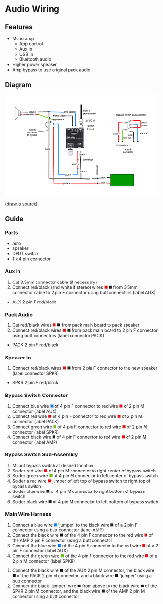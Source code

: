 # Audio Wiring

## Features

- Mono amp
  - App control
  - Aux in
  - USB in
  - Bluetooth audio
- Higher power speaker
- Amp bypass to use original pack audio

## Diagram

![Amp Audio](Amp%20Audio.png)

([draw.io source](Amp%20Audio.drawio))

## Guide

### Parts

- amp
- speaker
- DPDT switch
- 1 x 4 pin connector


<!--
### Wire List

- AUX 2 pin F
  - red - aux in connector
  - black - aux in connector
- AUX 2 pin M
  - red - bypass connector
  - black - pack audio ground
- PACK 2 pin F
  - red - pack audio
  - black - pack audio
- PACK 2 pin M
  - red - bypass connector
  - black - pack audio ground
- SPKR 2 pin F
  - red - speaker in
  - black - speaker in
- SPKR 2 pin M
  - red/red - bypass connector
  - black - pack audio ground
- AMP 2 pin F
  - red
  - black
- AMP 2 pin M
  - red
  - black
- 4 pin F
- 4 pin M
-->

### Aux In

1. Cut 3.5mm connector cable (if necessary)
2. Connect red/black (and white if stereo) wires ![wire](../images/red-wire.png) ![wire](../images/black-wire.png) from
   3.5mm connector cable to 2 pin F connector using butt connectors (label AUX)
   
- AUX 2 pin F red/black

### Pack Audio

1. Cut red/black wires ![wire](../images/red-wire.png) ![wire](../images/black-wire.png) from pack main board to pack speaker
2. Connect red/black wires ![wire](../images/red-wire.png) ![wire](../images/black-wire.png) 
   from pack main board to 2 pin F connector using butt connectors (label connector PACK)
   
- PACK 2 pin F red/black

### Speaker In

1. Connect red/black wires ![wire](../images/red-wire.png) ![wire](../images/black-wire.png) 
   from 2 pin F connector to the new speaker (label connector SPKR)
   
- SPKR 2 pin F red/black

### Bypass Switch Connector

1. Connect blue wire ![wire](../images/blue-wire.png) of 4 pin F connector to red wire ![wire](../images/red-wire.png) of
   2 pin M connector (label AUX)
2. Connect red wire ![wire](../images/red-wire.png) of 4 pin F connector to red wire ![wire](../images/red-wire.png) of
   2 pin M connector (label PACK)
3. Connect green wire ![wire](../images/green-wire.png) of 4 pin F connector to red wire 
   ![wire](../images/red-wire.png) of 2 pin M connector (label SPKR)
4. Connect black wire ![wire](../images/black-wire.png) of 4 pin F connector to red wire
   ![wire](../images/red-wire.png) of 2 pin M connector (label AMP)
   
<!--
- 4 pin F blue/red/green/black
- AUX 2 pin M red
- PACK 2 pin M red
- SPKR 2 pin M red
- AMP 2 pin M red
-->

### Bypass Switch Sub-Assembly

1. Mount bypass switch at desired location
2. Solder red wire ![wire](../images/red-wire.png) of 4 pin M connector to right center of bypass switch
3. Solder green wire ![wire](../images/green-wire.png) of 4 pin M connector to left center of bypass switch
4. Solder a red wire ![wire](../images/red-wire.png) jumper of left top of bypass switch to 
   right top of bypass switch
5. Solder blue wire ![wire](../images/black-wire.png) of 4 pin M connector to right bottom of bypass switch
6. Solder black wire ![wire](../images/black-wire.png) of 4 pin M connector to left bottom of bypass switch

<!--
- 4 pin M red/green/blue/black
-->

### Main Wire Harness

1. Connect a blue wire ![wire](../images/blue-wire.png) 'jumper' to the black wire ![wire](../images/black-wire.png) of a
   2 pin F connector using a butt connector (label AMP)
2. Connect the black wire ![wire](../images/black-wire.png) of the 4 pin F connector 
   to the red wire ![wire](../images/red-wire.png) of the AMP 2 pin F connector using a butt connector
3. Connect the blue wire ![wire](../images/blue-wire.png) of the 4 pin F connector to the red wire
   ![wire](../images/red-wire.png) of a 2 pin F connector (label AUX)
4. Connect the green wire ![wire](../images/green-wire.png) of the 4 pin F connector to the
   red wire ![wire](../images/red-wire.png) of a 2 pin M connector (label SPKR)

<!--
- AMP 2 pin F red/black
- SPKR 2 pin M red
-->

1. Connect the black wire ![wire](../images/black-wire.png) of the AUX 2 pin M connector,
   the black wire ![wire](../images/black-wire.png) of the PACK 2 pin M connector, and
   a black wire ![wire](../images/black-wire.png) 'jumper' using a butt connector
2. Connect the black 'jumper' wire ![wire](../images/black-wire.png) from above to the
   black wire ![wire](../images/black-wire.png) of the SPKR 2 pin M connector, and the black wire
    ![wire](../images/black-wire.png) of the AMP 2 pin M connector using a butt connector
   
<!--
- AUX 2 pin M black
- PACK 2 pin M black
- SPKR 2 pin M black
- AMP 2 pin M black
-->
   